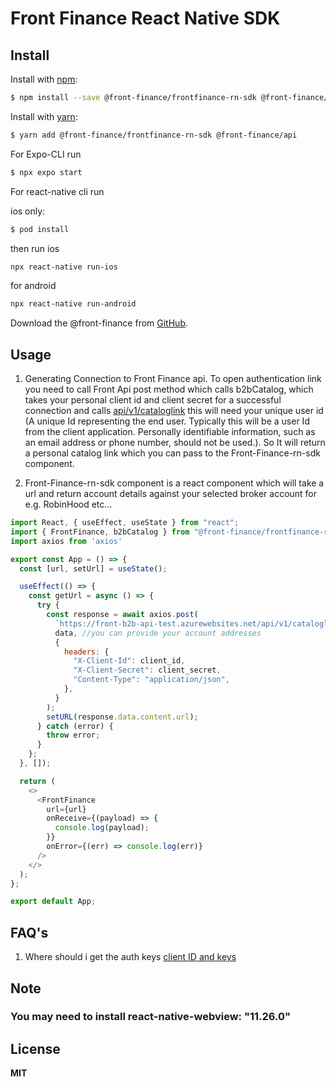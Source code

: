 # Front Finance React Native SDK

## Install

Install with [npm](https://www.npmjs.com/):

```sh
$ npm install --save @front-finance/frontfinance-rn-sdk @front-finance/api
```

Install with [yarn](https://www.yarnpkg.com/):

```sh
$ yarn add @front-finance/frontfinance-rn-sdk @front-finance/api
```

For Expo-CLI run

```sh
$ npx expo start
```

For react-native cli run

ios only:

```sh
$ pod install
```

then run ios

```sh
npx react-native run-ios
```

for android

```sh
npx react-native run-android
```

Download the @front-finance from [GitHub](https://github.com/FrontFin).

## Usage

1. Generating Connection to Front Finance api. To open authentication link you need to call Front Api post method which calls b2bCatalog, which takes your personal client id and client secret for a successful connection and calls [api/v1/cataloglink](https://dashboard.getfront.com/docs/api-reference#get-/api/v1/cataloglink) this will need your unique user id (A unique Id representing the end user. Typically this will be a user Id from the client application. Personally identifiable information, such as an email address or phone number, should not be used.). So It will return a personal catalog link which you can pass to the Front-Finance-rn-sdk component.

2. Front-Finance-rn-sdk component is a react component which will take a url and return account details against your selected broker account for e.g. RobinHood etc...

```js
import React, { useEffect, useState } from "react";
import { FrontFinance, b2bCatalog } from "@front-finance/frontfinance-rn-sdk";
import axios from 'axios'

export const App = () => {
  const [url, setUrl] = useState();

  useEffect(() => {
    const getUrl = async () => {
      try {
        const response = await axios.post(
          `https://front-b2b-api-test.azurewebsites.net/api/v1/cataloglink?userId=${user_id}&enableTransfers=true`,
          data, //you can provide your account addresses
          {
            headers: {
              "X-Client-Id": client_id,
              "X-Client-Secret": client_secret,
              "Content-Type": "application/json",
            },
          }
        );
        setURL(response.data.content.url);
      } catch (error) {
        throw error;
      }
    };
  }, []);

  return (
    <>
      <FrontFinance
        url={url}
        onReceive={(payload) => {
          console.log(payload);
        }}
        onError={(err) => console.log(err)}
      />
    </>
  );
};

export default App;
```

## FAQ's

1. Where should i get the auth keys
   [client ID and keys](https://dashboard.getfront.com/company/keys)

## Note

### You may need to install react-native-webview: "11.26.0"

## License

**MIT**
